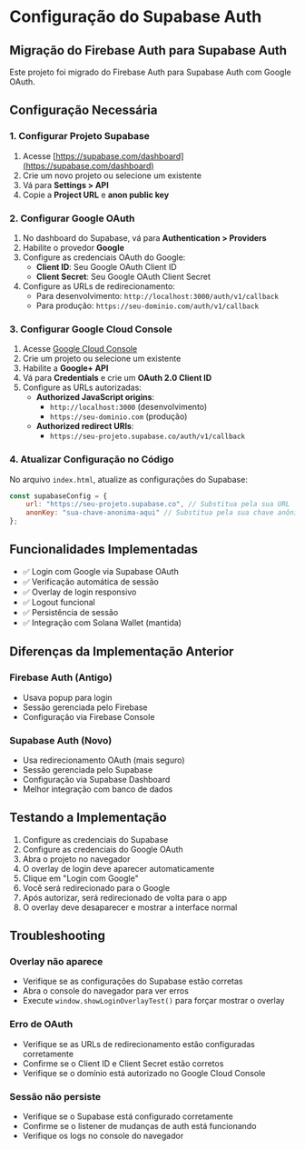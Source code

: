 # Configuração do Supabase Auth

## Migração do Firebase Auth para Supabase Auth

Este projeto foi migrado do Firebase Auth para Supabase Auth com Google OAuth.

## Configuração Necessária

### 1. Configurar Projeto Supabase

1. Acesse [https://supabase.com/dashboard](https://supabase.com/dashboard)
2. Crie um novo projeto ou selecione um existente
3. Vá para **Settings > API**
4. Copie a **Project URL** e **anon public key**

### 2. Configurar Google OAuth

1. No dashboard do Supabase, vá para **Authentication > Providers**
2. Habilite o provedor **Google**
3. Configure as credenciais OAuth do Google:
   - **Client ID**: Seu Google OAuth Client ID
   - **Client Secret**: Seu Google OAuth Client Secret
4. Configure as URLs de redirecionamento:
   - Para desenvolvimento: `http://localhost:3000/auth/v1/callback`
   - Para produção: `https://seu-dominio.com/auth/v1/callback`

### 3. Configurar Google Cloud Console

1. Acesse [Google Cloud Console](https://console.cloud.google.com/)
2. Crie um projeto ou selecione um existente
3. Habilite a **Google+ API**
4. Vá para **Credentials** e crie um **OAuth 2.0 Client ID**
5. Configure as URLs autorizadas:
   - **Authorized JavaScript origins**: 
     - `http://localhost:3000` (desenvolvimento)
     - `https://seu-dominio.com` (produção)
   - **Authorized redirect URIs**:
     - `https://seu-projeto.supabase.co/auth/v1/callback`

### 4. Atualizar Configuração no Código

No arquivo `index.html`, atualize as configurações do Supabase:

```javascript
const supabaseConfig = {
    url: "https://seu-projeto.supabase.co", // Substitua pela sua URL
    anonKey: "sua-chave-anonima-aqui" // Substitua pela sua chave anônima
};
```

## Funcionalidades Implementadas

- ✅ Login com Google via Supabase OAuth
- ✅ Verificação automática de sessão
- ✅ Overlay de login responsivo
- ✅ Logout funcional
- ✅ Persistência de sessão
- ✅ Integração com Solana Wallet (mantida)

## Diferenças da Implementação Anterior

### Firebase Auth (Antigo)
- Usava popup para login
- Sessão gerenciada pelo Firebase
- Configuração via Firebase Console

### Supabase Auth (Novo)
- Usa redirecionamento OAuth (mais seguro)
- Sessão gerenciada pelo Supabase
- Configuração via Supabase Dashboard
- Melhor integração com banco de dados

## Testando a Implementação

1. Configure as credenciais do Supabase
2. Configure as credenciais do Google OAuth
3. Abra o projeto no navegador
4. O overlay de login deve aparecer automaticamente
5. Clique em "Login com Google"
6. Você será redirecionado para o Google
7. Após autorizar, será redirecionado de volta para o app
8. O overlay deve desaparecer e mostrar a interface normal

## Troubleshooting

### Overlay não aparece
- Verifique se as configurações do Supabase estão corretas
- Abra o console do navegador para ver erros
- Execute `window.showLoginOverlayTest()` para forçar mostrar o overlay

### Erro de OAuth
- Verifique se as URLs de redirecionamento estão configuradas corretamente
- Confirme se o Client ID e Client Secret estão corretos
- Verifique se o domínio está autorizado no Google Cloud Console

### Sessão não persiste
- Verifique se o Supabase está configurado corretamente
- Confirme se o listener de mudanças de auth está funcionando
- Verifique os logs no console do navegador
